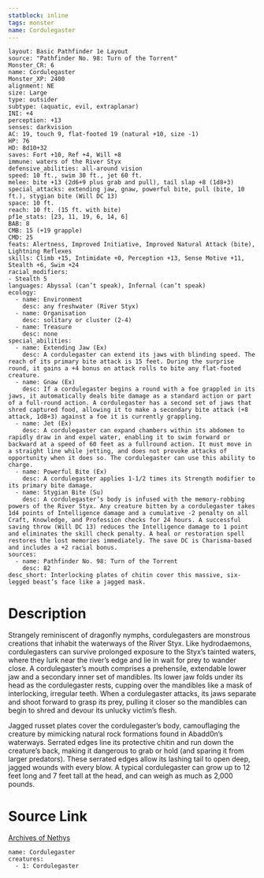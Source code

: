 ```yaml
---
statblock: inline
tags: monster
name: Cordulegaster
---
```

```statblock
layout: Basic Pathfinder 1e Layout
source: "Pathfinder No. 98: Turn of the Torrent"
Monster_CR: 6
name: Cordulegaster
Monster_XP: 2400
alignment: NE
size: Large
type: outsider
subtype: (aquatic, evil, extraplanar)
INI: +4
perception: +13
senses: darkvision
AC: 19, touch 9, flat-footed 19 (natural +10, size -1)
HP: 76
HD: 8d10+32
saves: Fort +10, Ref +4, Will +8
immune: waters of the River Styx
defensive_abilities: all-around vision
speed: 10 ft., swim 30 ft., jet 60 ft.
melee: bite +13 (2d6+9 plus grab and pull), tail slap +8 (1d8+3)
special_attacks: extending jaw, gnaw, powerful bite, pull (bite, 10 ft.), stygian bite (Will DC 13)
space: 10 ft.
reach: 10 ft. (15 ft. with bite)
pf1e_stats: [23, 11, 19, 6, 14, 6]
BAB: 8
CMB: 15 (+19 grapple)
CMD: 25
feats: Alertness, Improved Initiative, Improved Natural Attack (bite), Lightning Reflexes
skills: Climb +15, Intimidate +0, Perception +13, Sense Motive +11, Stealth +6, Swim +24
racial_modifiers:
- Stealth 5
languages: Abyssal (can’t speak), Infernal (can’t speak)
ecology:
  - name: Environment
    desc: any freshwater (River Styx)
  - name: Organisation
    desc: solitary or cluster (2-4)
  - name: Treasure
    desc: none
special_abilities:
  - name: Extending Jaw (Ex)
    desc: A cordulegaster can extend its jaws with blinding speed. The reach of its primary bite attack is 15 feet. During the surprise round, it gains a +4 bonus on attack rolls to bite any flat-footed creature.
  - name: Gnaw (Ex)
    desc: If a cordulegaster begins a round with a foe grappled in its jaws, it automatically deals bite damage as a standard action or part of a full-round action. A cordulegaster has a second set of jaws that shred captured food, allowing it to make a secondary bite attack (+8 attack, 1d8+3) against a foe it is currently grappling.
  - name: Jet (Ex)
    desc: A cordulegaster can expand chambers within its abdomen to rapidly draw in and expel water, enabling it to swim forward or backward at a speed of 60 feet as a fullround action. It must move in a straight line while jetting, and does not provoke attacks of opportunity when it does so. The cordulegaster can use this ability to charge.
  - name: Powerful Bite (Ex)
    desc: A cordulegaster applies 1-1/2 times its Strength modifier to its primary bite damage.
  - name: Stygian Bite (Su)
    desc: A cordulegaster’s body is infused with the memory-robbing powers of the River Styx. Any creature bitten by a cordulegaster takes 1d4 points of Intelligence damage and a cumulative -2 penalty on all Craft, Knowledge, and Profession checks for 24 hours. A successful saving throw (Will DC 13) reduces the Intelligence damage to 1 point and eliminates the skill check penalty. A heal or restoration spell restores the lost memories immediately. The save DC is Charisma-based and includes a +2 racial bonus.
sources:
  - name: Pathfinder No. 98: Turn of the Torrent
    desc: 82
desc_short: Interlocking plates of chitin cover this massive, six-legged beast’s face like a jagged mask.
```
# Description
Strangely reminiscent of dragonfly nymphs, cordulegasters are monstrous creations that inhabit the waterways of the River Styx. Like hydrodaemons, cordulegasters can survive prolonged exposure to the Styx’s tainted waters, where they lurk near the river’s edge and lie in wait for prey to wander close. A cordulegaster’s mouth comprises a prehensile, extendable lower jaw and a secondary inner set of mandibles. Its lower jaw folds under its head as the cordulegaster rests, cupping over the mandibles like a mask of interlocking, irregular teeth. When a cordulegaster attacks, its jaws separate and shoot forward to grasp its prey, pulling it closer so the mandibles can begin to shred and devour its unlucky victim’s flesh.

Jagged russet plates cover the cordulegaster’s body, camouflaging the creature by mimicking natural rock formations found in Abadd0n’s waterways. Serrated edges line its protective chitin and run down the creature’s back, making it dangerous to grab or hold (and sparing it from larger predators). These serrated edges allow its lashing tail to open deep, jagged wounds with every blow. A typical cordulegaster can grow up to 12 feet long and 7 feet tall at the head, and can weigh as much as 2,000 pounds.
# Source Link
[Archives of Nethys](https://aonprd.com/MonsterDisplay.aspx?ItemName=Cordulegaster)
```encounter-table
name: Cordulegaster
creatures:
  - 1: Cordulegaster
```
